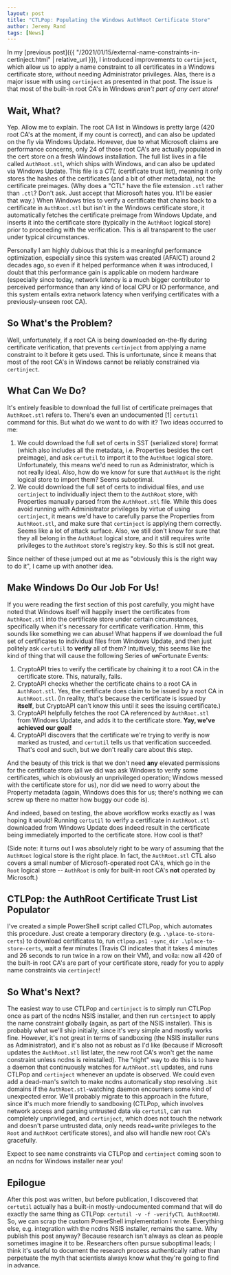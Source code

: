 ```yaml
---
layout: post
title: "CTLPop: Populating the Windows AuthRoot Certificate Store"
author: Jeremy Rand
tags: [News]
---
```


In my [previous post]({{ "/2021/01/15/external-name-constraints-in-certinject.html" | relative_url }}), I introduced improvements to `certinject`, which allow us to apply a name constraint to all certificates in a Windows certificate store, without needing Administrator privileges.  Alas, there is a major issue with using `certinject` as presented in that post.  The issue is that most of the built-in root CA's in Windows *aren't part of any cert store!*

## Wait, What?

Yep.  Allow me to explain.  The root CA list in Windows is pretty large (420 root CA's at the moment, if my count is correct), and can also be updated on the fly via Windows Update.  However, due to what Microsoft claims are performance concerns, only 24 of those root CA's are actually populated in the cert store on a fresh Windows installation.  The full list lives in a file called `AuthRoot.stl`, which ships with Windows, and can also be updated via Windows Update.  This file is a *CTL* (certificate trust list), meaning it only stores the hashes of the certificates (and a bit of other metadata), not the certificate preimages.  (Why does a "CTL" have the file extension `.stl` rather than `.ctl`?  Don't ask.  Just accept that Microsoft hates you.  It'll be easier that way.)  When Windows tries to verify a certificate that chains back to a certificate in `AuthRoot.stl` but isn't in the Windows certificate store, it automatically fetches the certificate preimage from Windows Update, and inserts it into the certificate store (typically in the `AuthRoot` logical store) prior to proceeding with the verification.  This is all transparent to the user under typical circumstances.

Personally I am highly dubious that this is a meaningful performance optimization, especially since this system was created (AFAICT) around 2 decades ago, so even if it helped performance when it was introduced, I doubt that this performance gain is applicable on modern hardware (especially since today, network latency is a much bigger contributor to perceived performance than any kind of local CPU or IO performance, and this system entails extra network latency when verifying certificates with a previously-unseen root CA).

## So What's the Problem?

Well, unfortunately, if a root CA is being downloaded on-the-fly during certificate verification, that prevents `certinject` from applying a name constraint to it before it gets used.  This is unfortunate, since it means that most of the root CA's in Windows cannot be reliably constrained via `certinject`.

## What Can We Do?

It's entirely feasible to download the full list of certificate preimages that `AuthRoot.stl` refers to.  There's even an undocumented [1] `certutil` command for this.  But what do we want to do with it?  Two ideas occurred to me:

1. We could download the full set of certs in SST (serialized store) format (which also includes all the metadata, i.e. Properties besides the cert preimage), and ask `certutil` to import it to the `AuthRoot` logical store.  Unfortunately, this means we'd need to run as Administrator, which is not really ideal.  Also, how do we know for sure that `AuthRoot` is the right logical store to import them?  Seems suboptimal.
2. We could download the full set of certs to individual files, and use `certinject` to individually inject them to the `AuthRoot` store, with Properties manually parsed from the `AuthRoot.stl` file.  While this does avoid running with Administrator privileges by virtue of using `certinject`, it means we'd have to carefully parse the Properties from `AuthRoot.stl`, and make sure that `certinject` is applying them correctly.  Seems like a lot of attack surface.  Also, we still don't know for sure that they all belong in the `AuthRoot` logical store, and it still requires write privileges to the `AuthRoot` store's registry key.  So this is still not great.

Since neither of these jumped out at me as "obviously this is the right way to do it", I came up with another idea.

## Make Windows Do Our Job For Us!

If you were reading the first section of this post carefully, you might have noted that Windows itself will happily insert the certificates from `AuthRoot.stl` into the certificate store under certain circumstances, specifically when it's necessary for certificate verification.  Hmm, this sounds like something we can abuse!  What happens if we download the full set of certificates to individual files from Windows Update, and then just politely ask `certutil` to **verify** all of them?  Intuitively, this seems like the kind of thing that will cause the following Series of ~~un~~Fortunate Events:

1. CryptoAPI tries to verify the certificate by chaining it to a root CA in the certificate store.  This, naturally, fails.
2. CryptoAPI checks whether the certificate chains to a root CA in `AuthRoot.stl`.  Yes, the certificate does claim to be issued by a root CA in `AuthRoot.stl`.  (In reality, that's because the certificate is issued by **itself**, but CryptoAPI can't know this until it sees the issuing certificate.)
3. CryptoAPI helpfully fetches the root CA referenced by `AuthRoot.stl` from Windows Update, and adds it to the certificate store.  **Yay, we've achieved our goal!**
4. CryptoAPI discovers that the certificate we're trying to verify is now marked as trusted, and `certutil` tells us that verification succeeded.  That's cool and such, but we don't really care about this step.

And the beauty of this trick is that we don't need **any** elevated permissions for the certificate store (all we did was ask Windows to verify some certificates, which is obviously an unprivileged operation; Windows messed with the certificate store for us), nor did we need to worry about the Property metadata (again, Windows does this for us; there's nothing we can screw up there no matter how buggy our code is).

And indeed, based on testing, the above workflow works exactly as I was hoping it would!  Running `certutil` to verify a certificate in `AuthRoot.stl` downloaded from Windows Update does indeed result in the certificate being immediately imported to the certificate store.  How cool is that?

(Side note: it turns out I was absolutely right to be wary of assuming that the `AuthRoot` logical store is the right place.  In fact, the `AuthRoot.stl` CTL also covers a small number of Microsoft-operated root CA's, which go in the `Root` logical store -- `AuthRoot` is only for built-in root CA's **not** operated by Microsoft.)

## CTLPop: the AuthRoot Certificate Trust List Populator

I've created a simple PowerShell script called CTLPop, which automates this procedure.  Just create a temporary directory (e.g. `.\place-to-store-certs`) to download certificates to, run `ctlpop.ps1 -sync_dir .\place-to-store-certs`, wait a few minutes (Travis CI indicates that it takes 4 minutes and 26 seconds to run twice in a row on their VM), and voila: now all 420 of the built-in root CA's are part of your certificate store, ready for you to apply name constraints via `certinject`!

## So What's Next?

The easiest way to use CTLPop and `certinject` is to simply run CTLPop once as part of the ncdns NSIS installer, and then run `certinject` to apply the name constraint globally (again, as part of the NSIS installer).  This is probably what we'll ship initially, since it's very simple and mostly works fine.  However, it's not great in terms of sandboxing (the NSIS installer runs as Administrator), and it's also not as robust as I'd like (because if Microsoft updates the `AuthRoot.stl` list later, the new root CA's won't get the name constraint unless ncdns is reinstalled).  The "right" way to do this is to have a daemon that continuously watches for `AuthRoot.stl` updates,  and runs CTLPop and `certinject` whenever an update is observed.  We could even add a dead-man's switch to make ncdns automatically stop resolving `.bit` domains if the `AuthRoot.stl`-watching daemon encounters some kind of unexpected error.  We'll probably migrate to this approach in the future, since it's much more friendly to sandboxing (CTLPop, which involves network access and parsing untrusted data via `certutil`, can run completely unprivileged, and `certinject`, which does not touch the network and doesn't parse untrusted data, only needs read+write privileges to the `Root` and `AuthRoot` certificate stores), and also will handle new root CA's gracefully.

Expect to see name constraints via CTLPop and `certinject` coming soon to an ncdns for Windows installer near you!

## Epilogue

After this post was written, but before publication, I discovered that `certutil` actually has a built-in mostly-undocumented command that will do exactly the same thing as CTLPop: `certutil -v -f -verifyCTL AuthRootWU`.  So, we can scrap the custom PowerShell implementation I wrote.  Everything else, e.g. integration with the ncdns NSIS installer, remains the same.  Why publish this post anyway?  Because research isn't always as clean as people sometimes imagine it to be.  Researchers often pursue suboptimal leads; I think it's useful to document the research process authentically rather than perpetuate the myth that scientists always know what they're going to find in advance.
